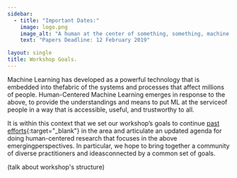 ```yaml
---
sidebar:
  - title: "Important Dates:"
    image: logo.png
    image_alt: "A human at the center of something, something, machine learning."
    text: "Papers Deadline: 12 February 2019"

layout: single
title: Workshop Goals.
---
```


Machine Learning has developed as a powerful technology that is embedded into thefabric of the systems and processes that affect millions of people. Human-Centered Machine Learning emerges in response to the above, to provide the understandings and means to put ML at the serviceof people in a way that is accessible, useful, and trustworthy to all.

It is within this context that we set our workshop’s goals to continue [past efforts](http://hcml2016.goldsmithsdigital.com/){:target="_blank"} in the area and articulate an updated agenda for doing human-centered research that focuses in the above emergingperspectives. In particular, we hope to bring together a community of diverse practitioners and ideasconnected by a common set of goals.

(talk about workshop's structure)